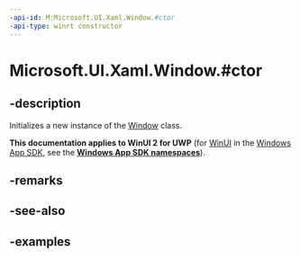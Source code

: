 ```yaml
---
-api-id: M:Microsoft.UI.Xaml.Window.#ctor
-api-type: winrt constructor
---
```


# Microsoft.UI.Xaml.Window.#ctor

<!--
public Window ();
-->

## -description

Initializes a new instance of the [Window](window.md) class.

**This documentation applies to WinUI 2 for UWP** (for [WinUI](/windows/apps/winui/winui3/) in the [Windows App SDK](/windows/apps/windows-app-sdk/), see the **[Windows App SDK namespaces](/windows/windows-app-sdk/api/winrt/)**).

## -remarks

## -see-also

## -examples
